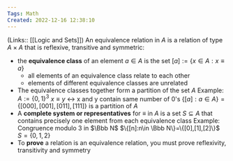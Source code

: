 ```yaml
---
Tags: Math
Created: 2022-12-16 12:38:10
---
```

(Links:: [[Logic and Sets]])
An equivalence relation in $A$ is a relation of type $A\times A$ that is reflexive, transitive and symmetric:
- the **equivalence class** of an element $a\in A$ is the set $[a]:=\{x\in A:x\equiv a\}$
	- all elements of an equivalence class relate to each other
	- elements of different equivalence classes are unrelated
- The equivalence classes together form a partition of the set $A$
  Example: $A:=\{0,1\}^3$
  $x\equiv y$ <-> x and y contain same number of 0's
  $\{[a]:a\in A\}=\{[000],[001],[011],[111]\}$ is a partition of $A$
- A **complete system or representatives** for $\equiv$ in $A$ is a set $S\subseteq A$ that contains precisely one element from each equivalence class
  Example: Congruence modulo 3 in $\Bbb N$
  $\{[n]:n\in \Bbb N\}=\{[0],[1],[2]\}$
  $S=\{0,1,2\}$
- To **prove** a relation is an equivalence relation, you must prove reflexivity, transitivity and symmetry
  